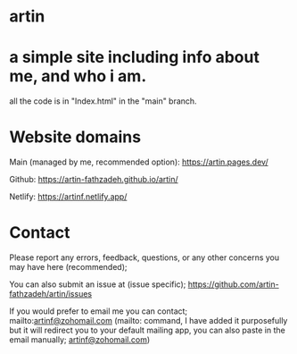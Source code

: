 # artin
# a simple site including info about me, and who i am.

all the code is in "Index.html" in the "main" branch.


# Website domains

Main (managed by me, recommended option):
https://artin.pages.dev/

Github:
https://artin-fathzadeh.github.io/artin/

Netlify:
https://artinf.netlify.app/


# Contact

Please report any errors, feedback, questions, or any other concerns you may have here (recommended); 

You can also submit an issue at (issue specific); https://github.com/artin-fathzadeh/artin/issues

If you would prefer to email me you can contact; mailto:artinf@zohomail.com (mailto: command, I have added it purposefully but it will redirect you to your default mailing app, you can also paste in the email manually; artinf@zohomail.com)
